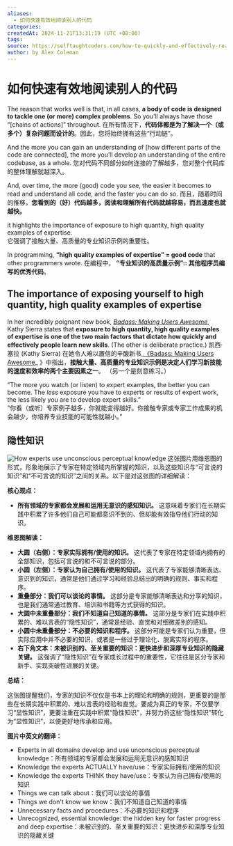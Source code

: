 ```yaml
---
aliases:
  - 如何快速有效地阅读别人的代码
categories: 
createdAt: 2024-11-21T13:31:19 (UTC +08:00)
tags: 
source: https://selftaughtcoders.com/how-to-quickly-and-effectively-read-other-peoples-code/
author: by Alex Coleman
---
```

# 如何快速有效地阅读别人的代码

The reason that works well is that, in all cases, **a body of code is designed to tackle one (or more) complex problems**. So you’ll always have those “[chains of actions]” throughout.
在所有情况下，**代码体都是为了解决一个（或多个）复杂问题而设计的**。因此，您将始终拥有这些“行动链”。
<!--SR:!2025-03-20,3,250!2000-01-01,1,250-->

And the more you can gain an understanding of [how different parts of the code are connected], the more you’ll develop an understanding of the entire codebase, as a whole.
您对代码不同部分如何连接的了解越多，您对整个代码库的整体理解就越深入。
<!--SR:!2000-01-01,1,250!2025-03-20,3,250-->

And, over time, the more (good) code you see, the easier it becomes to read and understand all code, and the faster you can do so.
而且，随着时间的推移，**您看到的（好）代码越多，阅读和理解所有代码就越容易，而且速度也就越快。**
<!--SR:!2000-01-01,1,250!2025-03-20,3,250-->

 it highlights the importance of exposure to high quantity, high quality examples of expertise.  
它强调了接触大量、高质量的专业知识示例的重要性。

In programming, **“high quality examples of expertise” = good code** that other programmers wrote.
在编程中， **“专业知识的高质量示例”:: 其他程序员编写的优秀代码**。
<!--SR:!2025-04-05,11,270-->

## The importance of exposing yourself to high quantity, high quality examples of expertise  


In her incredibly poignant new book, _[Badass: Making Users Awesome](http://www.amazon.com/gp/product/1491919019/ref=as_li_tl?ie=UTF8&camp=1789&creative=9325&creativeASIN=1491919019&linkCode=as2&tag=alepcol-20&linkId=THNHYVSS752ZYNNU)_, Kathy Sierra states that **exposure to high quantity, high quality examples of expertise is one of the two main factors that dictate how quickly and effectively people learn new skills**. (The other is deliberate practice.)
凯西·塞拉 (Kathy Sierra) 在她令人难以置信的辛酸新书_[《Badass: Making Users Awesome](http://www.amazon.com/gp/product/1491919019/ref=as_li_tl?ie=UTF8&camp=1789&creative=9325&creativeASIN=1491919019&linkCode=as2&tag=alepcol-20&linkId=THNHYVSS752ZYNNU)_ 》中指出，**接触大量、高质量的专业知识示例是决定人们学习新技能的速度和效率的两个主要因素之一**。 （另一个是刻意练习。）
<!--SR:!2000-01-01,1,250!2025-03-20,3,250-->

“The more you watch (or listen) to expert examples, the better you can become. The _less_ exposure you have to experts or results of expert work, the less likely you are to develop expert skills.”  
“你看（或听）专家例子越多，你就能变得越好。你接触专家或专家工作成果的机会越少，你培养专业技能的可能性就越小。”

## 隐性知识



![How experts use unconscious perceptual knowledge](https://selftaughtcoders.com/wp-content/uploads/2015/05/experts-perceptual-knowledge-kathy-sierra.jpg)
这张图片用维恩图的形式，形象地展示了专家在特定领域内所掌握的知识，以及这些知识与“可言说的知识”和“不可言说的知识”之间的关系。以下是对这张图的详细解读：

**核心观点：**

- **所有领域的专家都会发展和运用无意识的感知知识。** 这意味着专家们在长期实践中积累了许多他们自己可能都意识不到的、但却能有效指导他们行动的知识。

**维恩图解读：**

- **大圆（右侧）：专家实际拥有/使用的知识。** 这代表了专家在特定领域内拥有的全部知识，包括可言说的和不可言说的部分。
- **小圆（左侧）：专家认为自己拥有/使用的知识。** 这代表了专家能够清晰表达、意识到的知识，通常是他们通过学习和经验总结出的明确的规则、事实和程序。
- **重叠部分：我们可以谈论的事情。** 这部分是专家能够清晰表达和分享的知识，也是我们通常通过教育、培训和书籍等方式获得的知识。
- **大圆中未重叠部分：我们不知道自己知道的事情。** 这部分是专家们在实践中积累的、难以言表的“隐性知识”，通常是经验、直觉和对细微差别的感知。
- **小圆中未重叠部分：不必要的知识和程序。** 这部分可能是专家们认为重要，但实际应用中并不必要的知识，或者是一些过于理论化、脱离实际的程序。
- **右下角文本：未被识别的、至关重要的知识：更快进步和深厚专业知识的隐藏关键。** 这强调了“隐性知识”在专家成长过程中的重要性，它往往是区分专家和新手、实现突破性进展的关键。

**总结：**

这张图提醒我们，专家的知识不仅仅是书本上的理论和明确的规则，更重要的是那些在长期实践中积累的、难以言表的经验和直觉。要成为真正的专家，不仅要学习“显性知识”，更要注重在实践中积累“隐性知识”，并努力将这些“隐性知识”转化为“显性知识”，以便更好地传承和应用。

**图片中英文的翻译：**

- Experts in all domains develop and use unconscious perceptual knowledge：所有领域的专家都会发展和运用无意识的感知知识
- Knowledge the experts ACTUALLY have/use：专家实际拥有/使用的知识
- Knowledge the experts THINK they have/use：专家认为自己拥有/使用的知识
- Things we can talk about：我们可以谈论的事情
- Things we don't know we know：我们不知道自己知道的事情
- Unnecessary facts and procedures：不必要的知识和程序
- Unrecognized, essential knowledge: the hidden key for faster progress and deep expertise：未被识别的、至关重要的知识：更快进步和深厚专业知识的隐藏关键



